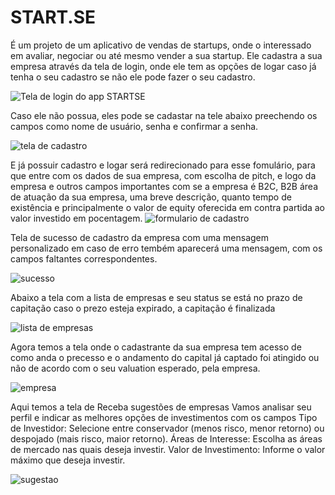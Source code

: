 <h1>START.SE</h1>

É um projeto de um aplicativo de vendas de startups, onde o interessado em avaliar, negociar ou até mesmo vender a sua startup. 
Ele cadastra a sua empresa através da tela de login, onde ele tem as opções de logar caso já tenha o seu cadastro se não
ele pode fazer o seu cadastro.

![Tela de login do app STARTSE](https://github.com/user-attachments/assets/cab2b7a1-dba6-47d7-97fb-007439beb579)

Caso ele não possua, eles pode se cadastar na tele abaixo preechendo os campos como nome de usuário, senha e confirmar a 
senha.

![tela de cadastro](https://github.com/user-attachments/assets/dc3a4b21-3a30-4915-801f-7f0ad88cec0b)

E já possuir cadastro e logar será redirecionado para esse fomulário, para que entre com os dados de sua empresa, com 
escolha de pitch, e logo da empresa e outros campos importantes com se a empresa é B2C, B2B área de atuação da sua empresa, uma breve descrição, quanto tempo de existência e principalmente o valor  de equity oferecida em contra partida 
ao valor investido em pocentagem.
![formulario de cadastro](https://github.com/user-attachments/assets/cd8508fb-b622-4267-9162-485131f8005b)

Tela de sucesso de cadastro da empresa com uma mensagem personalizado em caso de erro tembém aparecerá uma mensagem, com os campos faltantes correspondentes.

![sucesso](https://github.com/user-attachments/assets/8e3f440d-9c5b-4c4f-b89f-2fe49662c821)

Abaixo a tela com a lista de empresas e seu status se está no prazo de capitação caso o prezo esteja expirado, a capitação é finalizada 

![lista de empresas](https://github.com/user-attachments/assets/25a2b8bc-9468-4332-82d4-b461a4279da1)

Agora temos a tela onde o cadastrante da sua empresa tem acesso de como anda o precesso e o andamento do capital já captado foi atingido ou não de acordo com o seu valuation esperado, pela empresa.

![empresa](https://github.com/user-attachments/assets/89d0c68a-5e24-4fa7-98cf-05db48685f2e)

Aqui temos a tela de Receba sugestões de empresas
Vamos analisar seu perfil e indicar as melhores opções de investimentos com os campos 
Tipo de Investidor: Selecione entre conservador (menos risco, menor retorno) ou despojado (mais risco, maior retorno).
Áreas de Interesse: Escolha as áreas de mercado nas quais deseja investir.
Valor de Investimento: Informe o valor máximo que deseja investir.

![sugestao](https://github.com/user-attachments/assets/e3e61696-787f-4a68-919c-eea51aeff70d)



